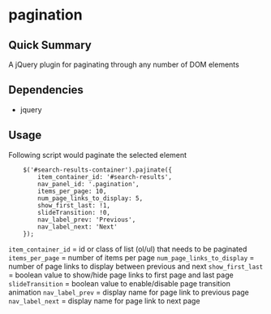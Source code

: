 # pagination
## Quick Summary
A jQuery plugin for paginating through any number of DOM elements

## Dependencies
 - jquery
## Usage
Following script would paginate the selected element
```
    $('#search-results-container').pajinate({
        item_container_id: '#search-results',
        nav_panel_id: '.pagination',
        items_per_page: 10,
        num_page_links_to_display: 5,
        show_first_last: !1,
        slideTransition: !0,
        nav_label_prev: 'Previous',
        nav_label_next: 'Next'
    });
```
```item_container_id``` = id or class of list (ol/ul) that needs to be paginated
```items_per_page``` = number of items per page
```num_page_links_to_display``` = number of page links to display between previous and next
```show_first_last``` = boolean value to show/hide page links to first page and last page
```slideTransition``` = boolean value to enable/disable page transition animation
```nav_label_prev``` = display name for page link to previous page
```nav_label_next``` = display name for page link to next page
